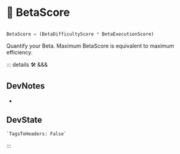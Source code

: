 
# 🔷 <beta>BetaScore</beta>

```py

BetaScore = (BetaDifficultyScore * BetaExecutionScore)

```

Quantify your Beta. Maximum BetaScore is equivalent to maximum efficiency.

::: details 🛠 <dev>&&&</dev>

## DevNotes

-

## DevState

```py
`TagsToHeaders: False`
```

:::
